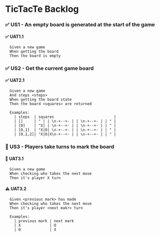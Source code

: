 # TicTacTe Backlog

### ✅ US1 - An empty board is generated at the start of the game

#### ✅ UAT1.1

```
  Given a new game
  When getting the board
  Then the board is empty
```

### ✅ US2 - Get the current game board

#### ✅ UAT2.1

```
  Given a new game
  And steps <steps>
  When getting the board state
  Then the board <squares> are returned

  Examples:
    | steps  | squares                           |
    | []     | " | | \n-+--+- | | \n-+--+- | | " |
    | [0]    | "X| | \n-+--+- | | \n-+--+- | | " |
    | [0,1]  | "X|O| \n-+--+- | | \n-+--+- | | " |
    | [0,1,2]| "X|O|X\n-+--+- | | \n-+--+- | | " |
```

### 🚧 US3 - Players take turns to mark the board

#### 🚧 UAT3.1

```
  Given a new game
  When checking who takes the next move
  Then it's player X turn
```

#### ⚠ UAT3.2

```
  Given <previous mark> has made
  When checking who takes the next move
  Then it's player <next makr> turn

  Examples:
    | previous mark | next mark
    | X             | O
    | O             | X
```
